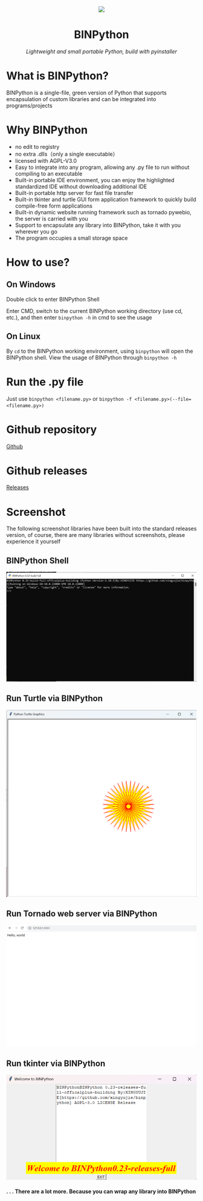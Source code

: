 <div align=center><img src="./favicon.ico" width="  "></div>
<h1 align="center" name="binpython">BINPython</h1>
<p align="center">
    <em>Lightweight and small portable Python, build with pyinstaller
</em>
</p>
<p align="center">

# What is BINPython?
BINPython is a single-file, green version of Python that supports encapsulation of custom libraries and can be integrated into programs/projects 
# Why BINPython
* no edit to registry  
* no extra .dlls（only a single executable）  
* licensed with AGPL-V3.0  
* Easy to integrate into any program, allowing any .py file to run without compiling to an executable  
* Built-in portable IDE environment, you can enjoy the highlighted standardized IDE without downloading additional IDE 
* Built-in portable http server for fast file transfer 
* Built-in tkinter and turtle GUI form application framework to quickly build compile-free form applications 
* Built-in dynamic website running framework such as tornado pywebio, the server is carried with you 
* Support to encapsulate any library into BINPython, take it with you wherever you go 
* The program occupies a small storage space 

# How to use?
## On Windows
Double click to enter BINPython Shell 

Enter CMD, switch to the current BINPython working directory (use cd, etc.), and then enter `binpython -h` in cmd to see the usage
## On Linux
By `cd` to the BINPython working environment, using `binpython` will open the BINPython shell. View the usage of BINPython through `binpython -h`
# Run the .py file
Just use `binpython <filename.py>` or `binpython -f <filename.py>(--file=<filename.py>)`
# Github repository
[Github](https://github.com/xingyujie/binpython)
# Github releases
[Releases](https://github.com/xingyujie/binpython/releases)
# Screenshot
The following screenshot libraries have been built into the standard releases version, of course, there are many libraries without screenshots, please experience it yourself
## BINPython Shell
![binpython](docs/img/binpython/main.png "binpython")
## Run Turtle via BINPython
![binpython](docs/img/binpython/turtle.png "binpython")
## Run Tornado web server via BINPython
![binpython](docs/img/binpython/tornado.png "binpython")
## Run tkinter via BINPython
![binpython](docs/img/binpython/tk.png "binpython")
#### . . . There are a lot more. Because you can wrap any library into BINPython